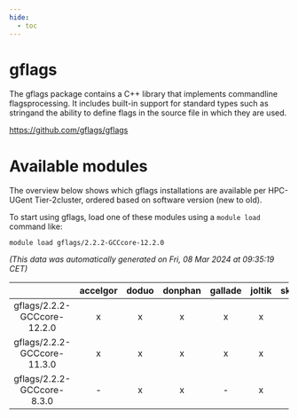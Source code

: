 ```yaml
---
hide:
  - toc
---
```


gflags
======


The gflags package contains a C++ library that implements commandline flagsprocessing.  It includes built-in support for standard types such as stringand the ability to define flags in the source file in which they are used.

https://github.com/gflags/gflags
# Available modules


The overview below shows which gflags installations are available per HPC-UGent Tier-2cluster, ordered based on software version (new to old).

To start using gflags, load one of these modules using a `module load` command like:

```shell
module load gflags/2.2.2-GCCcore-12.2.0
```

*(This data was automatically generated on Fri, 08 Mar 2024 at 09:35:19 CET)*  

| |accelgor|doduo|donphan|gallade|joltik|skitty|
| :---: | :---: | :---: | :---: | :---: | :---: | :---: |
|gflags/2.2.2-GCCcore-12.2.0|x|x|x|x|x|x|
|gflags/2.2.2-GCCcore-11.3.0|x|x|x|x|x|x|
|gflags/2.2.2-GCCcore-8.3.0|-|x|x|-|x|x|
